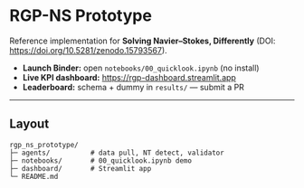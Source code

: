 # RGP-NS Prototype

Reference implementation for **Solving Navier–Stokes, Differently** (DOI: https://doi.org/10.5281/zenodo.15793567).

- **Launch Binder:** open `notebooks/00_quicklook.ipynb` (no install)
- **Live KPI dashboard:** https://rgp-dashboard.streamlit.app
- **Leaderboard:** schema + dummy in `results/` — submit a PR

---

## Layout

```text
rgp_ns_prototype/
├─ agents/          # data pull, NT detect, validator
├─ notebooks/       # 00_quicklook.ipynb demo
├─ dashboard/       # Streamlit app
└─ README.md
